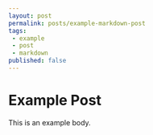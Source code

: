 ```yaml
---
layout: post
permalink: posts/example-markdown-post
tags:
 - example
 - post
 - markdown
published: false
---
```

Example Post
===
This is an example body.